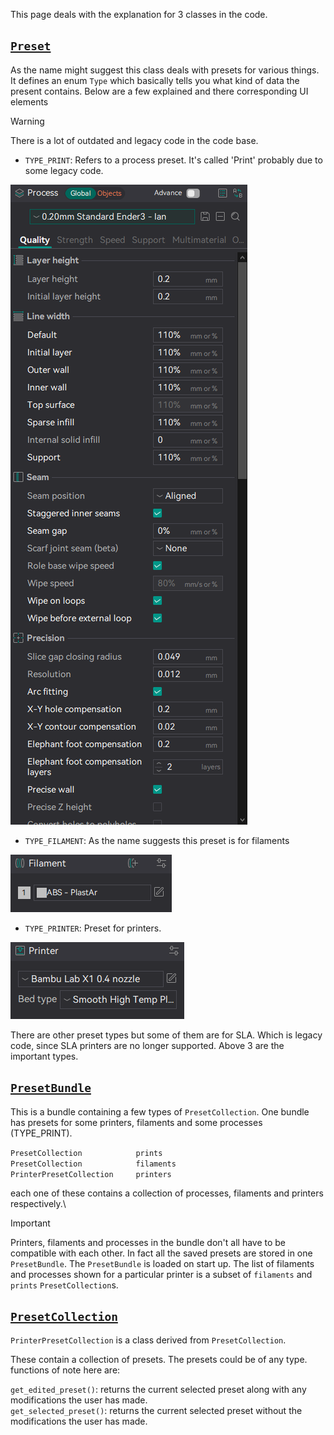 This page deals with the explanation for 3 classes in the code.

## [`Preset`](https://github.com/SoftFever/OrcaSlicer/blob/main/src/libslic3r/Preset.hpp)

As the name might suggest this class deals with presets for various things. It defines an enum `Type` which basically tells you what kind of data the present contains. Below are a few explained and there corresponding UI elements

> [!Warning]
> There is a lot of outdated and legacy code in the code base.

- `TYPE_PRINT`: Refers to a process preset. It's called 'Print' probably due to some legacy code.

![process-preset](https://github.com/SoftFever/OrcaSlicer/blob/main/doc/images/process-preset.png?raw=true)

- `TYPE_FILAMENT`: As the name suggests this preset is for filaments

![filament-preset](https://github.com/SoftFever/OrcaSlicer/blob/main/doc/images/filament-preset.png?raw=true)

- `TYPE_PRINTER`: Preset for printers.

![printer-preset](https://github.com/SoftFever/OrcaSlicer/blob/main/doc/images/printer-preset.png?raw=true)

There are other preset types but some of them are for SLA. Which is legacy code, since SLA printers are no longer supported. Above 3 are the important types.

## [`PresetBundle`](https://github.com/SoftFever/OrcaSlicer/blob/main/src/libslic3r/PresetBundle.hpp)

This is a bundle containing a few types of `PresetCollection`. One bundle has presets for some printers, filaments and some processes (TYPE_PRINT).

`PresetCollection            prints`\
`PresetCollection            filaments`\
`PrinterPresetCollection     printers`

each one of these contains a collection of processes, filaments and printers respectively.\

> [!IMPORTANT]
> Printers, filaments and processes in the bundle don't all have to be compatible with each other. In fact all the saved presets are stored in one `PresetBundle`. The `PresetBundle` is loaded on start up. The list of filaments and processes shown for a particular printer is a subset of `filaments` and `prints` `PresetCollection`s.

## [`PresetCollection`](https://github.com/SoftFever/OrcaSlicer/blob/main/src/libslic3r/Preset.hpp)

`PrinterPresetCollection` is a class derived from `PresetCollection`.

These contain a collection of presets. The presets could be of any type.\
functions of note here are:

`get_edited_preset()`: returns the current selected preset along with any modifications the user has made.\
`get_selected_preset()`: returns the current selected preset without the modifications the user has made.
